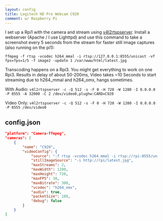 ```yaml
---
layout: config
title: Logitech HD Pro Webcam C920
comment: w/ Raspberry Pi
---
```

I set up a Rpi1 with the camera and stream using [v4l2rtspserver](https://github.com/mpromonet/v4l2rtspserver).
Install a webserver (Apache / I use Lighttpd) and use this command to take a screenshot every 5 seconds from the stream for faster still image captures (also running on the pi1):

`ffmpeg -f rtsp -vcodec h264_mmal -i rtsp://127.0.0.1:8555/unicast -vf fps=fps=1/5 -f image2 -update 1 /var/www/html/latest.jpg`

Transcoding happens on a Rpi3. You might get everything to work on one Rpi3.
Results in delay of about 50-200ms,
Video takes ~10 Seconds to start streaming due to h264_mmal and h264_omx, hangs sometimes.

With Audio:
`v4l2rtspserver -c -Q 512 -s -F 0 -H 720 -W 1280 -I 0.0.0.0 -P 8555 -A 32000 -C 2 /dev/video0,plughw:CARD=C920`

Video Only:
`v4l2rtspserver -c -Q 512 -s -F 0 -H 720 -W 1280 -I 0.0.0.0 -P 8555 /dev/video0`

## config.json

```json
"platform": "Camera-ffmpeg",
"cameras": [
    {
        "name": "C920",
        "videoConfig": {
            "source": "-f rtsp -vcodec h264_mmal -i rtsp://rpi:8555/unicast",
            "stillImageSource": "-i http://rpi/latest.jpg",
            "maxStreams": 2,
            "maxWidth": 1280,
            "maxHeight": 720,
            "maxFPS": 30,
            "maxBitrate": 300,
            "vcodec": "h264_omx",
            "audio": true,
            "packetSize": 188,
            "debug": false
        }
    }
]
```
